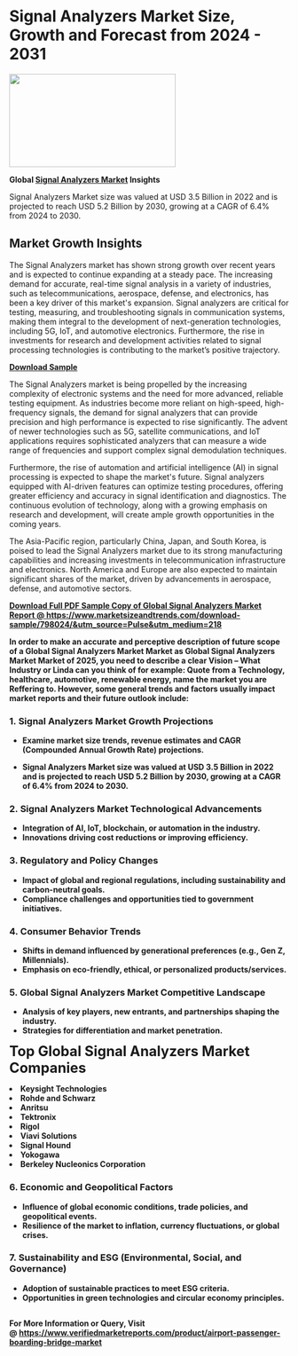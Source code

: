 <H1>Signal Analyzers Market Size, Growth and Forecast from 2024 - 2031</H1><img class="aligncenter size-medium wp-image-584254" src="https://thirdeyenews.in/wp-content/uploads/2024/09/Global-Market-Research-300x168.jpeg" alt="" width="300" height="168" /><p><strong>Global&nbsp;<a href="https://www.marketsizeandtrends.com/download-sample/798024/&amp;utm_source=Pulse&amp;utm_medium=218">Signal Analyzers Market</a> Insights</strong></p><p>Signal Analyzers Market size was valued at USD 3.5 Billion in 2022 and is projected to reach USD 5.2 Billion by 2030, growing at a CAGR of 6.4% from 2024 to 2030.</p><p><h2>Market Growth Insights</h2> <p>The Signal Analyzers market has shown strong growth over recent years and is expected to continue expanding at a steady pace. The increasing demand for accurate, real-time signal analysis in a variety of industries, such as telecommunications, aerospace, defense, and electronics, has been a key driver of this market's expansion. Signal analyzers are critical for testing, measuring, and troubleshooting signals in communication systems, making them integral to the development of next-generation technologies, including 5G, IoT, and automotive electronics. Furthermore, the rise in investments for research and development activities related to signal processing technologies is contributing to the market’s positive trajectory.</p> <p><strong><a href="#">Download Sample</a></strong></p> <p>The Signal Analyzers market is being propelled by the increasing complexity of electronic systems and the need for more advanced, reliable testing equipment. As industries become more reliant on high-speed, high-frequency signals, the demand for signal analyzers that can provide precision and high performance is expected to rise significantly. The advent of newer technologies such as 5G, satellite communications, and IoT applications requires sophisticated analyzers that can measure a wide range of frequencies and support complex signal demodulation techniques.</p> <p>Furthermore, the rise of automation and artificial intelligence (AI) in signal processing is expected to shape the market's future. Signal analyzers equipped with AI-driven features can optimize testing procedures, offering greater efficiency and accuracy in signal identification and diagnostics. The continuous evolution of technology, along with a growing emphasis on research and development, will create ample growth opportunities in the coming years.</p> <p>The Asia-Pacific region, particularly China, Japan, and South Korea, is poised to lead the Signal Analyzers market due to its strong manufacturing capabilities and increasing investments in telecommunication infrastructure and electronics. North America and Europe are also expected to maintain significant shares of the market, driven by advancements in aerospace, defense, and automotive sectors.</p> <p><strong><a href="#"></p><p><span class=""><strong>Download Full PDF Sample Copy of Global Signal Analyzers Market Report</strong> @ <a href="https://www.marketsizeandtrends.com/download-sample/798024/&amp;utm_source=Pulse&amp;utm_medium=218" target="_blank">https://www.marketsizeandtrends.com/download-sample/798024/&amp;utm_source=Pulse&amp;utm_medium=218</a></span></p><p>In order to make an accurate and perceptive description of future scope of a Global&nbsp;Signal Analyzers Market Market as Global&nbsp;Signal Analyzers Market Market of 2025, you need to describe a clear Vision &ndash; What Industry or Linda can you think of for example: Quote from a Technology, healthcare, automotive, renewable energy, name the market you are Reffering to. However, some general trends and factors usually impact market reports and their future outlook include:</p><h3>1.&nbsp;<strong>Signal Analyzers Market Growth Projections</strong></h3><ul><li>Examine market size trends, revenue estimates and CAGR (Compounded Annual Growth Rate) projections.</li><li><p>Signal Analyzers Market size was valued at USD 3.5 Billion in 2022 and is projected to reach USD 5.2 Billion by 2030, growing at a CAGR of 6.4% from 2024 to 2030.</p></li></ul><h3>2.&nbsp;<strong>Signal Analyzers Market Technological Advancements</strong></h3><ul><li>Integration of AI, IoT, blockchain, or automation in the industry.</li><li>Innovations driving cost reductions or improving efficiency.</li></ul><h3>3.&nbsp;<strong>Regulatory and Policy Changes</strong></h3><ul><li>Impact of global and regional regulations, including sustainability and carbon-neutral goals.</li><li>Compliance challenges and opportunities tied to government initiatives.</li></ul><h3>4.&nbsp;<strong>Consumer Behavior Trends</strong></h3><ul><li>Shifts in demand influenced by generational preferences (e.g., Gen Z, Millennials).</li><li>Emphasis on eco-friendly, ethical, or personalized products/services.</li></ul><h3>5.&nbsp;<strong>Global Signal Analyzers Market Competitive Landscape</strong></h3><ul><li>Analysis of key players, new entrants, and partnerships shaping the industry.</li><li>Strategies for differentiation and market penetration.</li></ul><p data-pm-slice="1 1 []"><span style="color: inherit; font-family: inherit; font-size: 25px;">Top Global Signal Analyzers Market Companies</span></p><div class="" data-test-id=""><p><li>Keysight Technologies</li><li> Rohde and Schwarz</li><li> Anritsu</li><li> Tektronix</li><li> Rigol</li><li> Viavi Solutions</li><li> Signal Hound</li><li> Yokogawa</li><li> Berkeley Nucleonics Corporation</li></p></div><h3>6.&nbsp;<strong>Economic and Geopolitical Factors</strong></h3><ul><li>Influence of global economic conditions, trade policies, and geopolitical events.</li><li>Resilience of the market to inflation, currency fluctuations, or global crises.</li></ul><h3>7.&nbsp;<strong>Sustainability and ESG (Environmental, Social, and Governance)</strong></h3><ul><li>Adoption of sustainable practices to meet ESG criteria.</li><li>Opportunities in green technologies and circular economy principles.</li></ul><h2><strong style="font-size: 14px;">For More Information or Query, Visit @&nbsp;</strong><a style="background-color: #ffffff; font-size: 14px;" href="https://www.marketsizeandtrends.com/report/signal-analyzers-market/" target="_blank">https://www.verifiedmarketreports.com/product/airport-passenger-boarding-bridge-market</a></h2>
